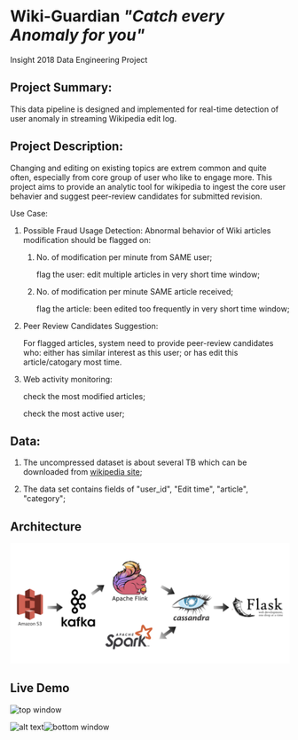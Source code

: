# Wiki-Guardian  *"Catch every Anomaly for you"*

Insight 2018 Data Engineering Project



## Project Summary:

This data pipeline is designed and implemented for real-time detection of user anomaly in streaming Wikipedia edit log.



## Project Description:

Changing and editing on existing topics are extrem common and quite often, especially from core group of user who like to engage more. This project aims to provide an analytic tool for wikipedia to ingest the core user behavier and suggest peer-review candidates for submitted revision.

Use Case:

1. Possible Fraud Usage Detection: Abnormal behavior of Wiki articles modification should be flagged on:

	1. No. of modification per minute from SAME user;
	
		flag the user: edit multiple articles in very short time window;

	2. No. of modification per minute SAME article received;  
	
		flag the article: been edited too frequently in very short time window;

2. Peer Review Candidates Suggestion: 

	For flagged articles, system need to provide peer-review candidates who: either has similar interest as this user; or has edit this article/catogary most time.

3. Web activity monitoring:

	check the most modified articles;

	check the most active user;
	
	

## Data:
1. The uncompressed dataset is about several TB which can be downloaded from [wikipedia site](https://en.wikipedia.org/wiki/Wikipedia:Database_download);

2. The data set contains fields of "user_id", "Edit time", "article", "category";

   


## Architecture
![arch](images/arch_flink.png)

## Live Demo
![top window](https://github.com/kaenyyh/Insight_project_2018b/blob/master/images/topwindow12.gif)

<img src="https://github.com/kaenyyh/Insight_project_2018b/blob/master/images/topwindow12.gif" alt="alt text" width="600" height="300">![bottom window](https://github.com/kaenyyh/Insight_project_2018b/blob/master/images/bottomwindow10.gif)